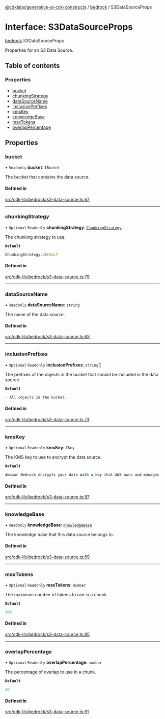 [@cdklabs/generative-ai-cdk-constructs](../README.md) / [bedrock](../modules/bedrock.md) / S3DataSourceProps

# Interface: S3DataSourceProps

[bedrock](../modules/bedrock.md).S3DataSourceProps

Properties for an S3 Data Source.

## Table of contents

### Properties

- [bucket](bedrock.S3DataSourceProps.md#bucket)
- [chunkingStrategy](bedrock.S3DataSourceProps.md#chunkingstrategy)
- [dataSourceName](bedrock.S3DataSourceProps.md#datasourcename)
- [inclusionPrefixes](bedrock.S3DataSourceProps.md#inclusionprefixes)
- [kmsKey](bedrock.S3DataSourceProps.md#kmskey)
- [knowledgeBase](bedrock.S3DataSourceProps.md#knowledgebase)
- [maxTokens](bedrock.S3DataSourceProps.md#maxtokens)
- [overlapPercentage](bedrock.S3DataSourceProps.md#overlappercentage)

## Properties

### bucket

• `Readonly` **bucket**: `IBucket`

The bucket that contains the data source.

#### Defined in

[src/cdk-lib/bedrock/s3-data-source.ts:67](https://github.com/jstrunk/generative-ai-cdk-constructs/blob/9d5b641/src/cdk-lib/bedrock/s3-data-source.ts#L67)

___

### chunkingStrategy

• `Optional` `Readonly` **chunkingStrategy**: [`ChunkingStrategy`](../enums/bedrock.ChunkingStrategy.md)

The chunking strategy to use.

**`Default`**

```ts
ChunkingStrategy.DEFAULT
```

#### Defined in

[src/cdk-lib/bedrock/s3-data-source.ts:79](https://github.com/jstrunk/generative-ai-cdk-constructs/blob/9d5b641/src/cdk-lib/bedrock/s3-data-source.ts#L79)

___

### dataSourceName

• `Readonly` **dataSourceName**: `string`

The name of the data source.

#### Defined in

[src/cdk-lib/bedrock/s3-data-source.ts:63](https://github.com/jstrunk/generative-ai-cdk-constructs/blob/9d5b641/src/cdk-lib/bedrock/s3-data-source.ts#L63)

___

### inclusionPrefixes

• `Optional` `Readonly` **inclusionPrefixes**: `string`[]

The prefixes of the objects in the bucket that should be included in the data source.

**`Default`**

```ts
- All objects in the bucket.
```

#### Defined in

[src/cdk-lib/bedrock/s3-data-source.ts:73](https://github.com/jstrunk/generative-ai-cdk-constructs/blob/9d5b641/src/cdk-lib/bedrock/s3-data-source.ts#L73)

___

### kmsKey

• `Optional` `Readonly` **kmsKey**: `IKey`

The KMS key to use to encrypt the data source.

**`Default`**

```ts
Amazon Bedrock encrypts your data with a key that AWS owns and manages
```

#### Defined in

[src/cdk-lib/bedrock/s3-data-source.ts:97](https://github.com/jstrunk/generative-ai-cdk-constructs/blob/9d5b641/src/cdk-lib/bedrock/s3-data-source.ts#L97)

___

### knowledgeBase

• `Readonly` **knowledgeBase**: [`KnowledgeBase`](../classes/bedrock.KnowledgeBase.md)

The knowledge base that this data source belongs to.

#### Defined in

[src/cdk-lib/bedrock/s3-data-source.ts:59](https://github.com/jstrunk/generative-ai-cdk-constructs/blob/9d5b641/src/cdk-lib/bedrock/s3-data-source.ts#L59)

___

### maxTokens

• `Optional` `Readonly` **maxTokens**: `number`

The maximum number of tokens to use in a chunk.

**`Default`**

```ts
300
```

#### Defined in

[src/cdk-lib/bedrock/s3-data-source.ts:85](https://github.com/jstrunk/generative-ai-cdk-constructs/blob/9d5b641/src/cdk-lib/bedrock/s3-data-source.ts#L85)

___

### overlapPercentage

• `Optional` `Readonly` **overlapPercentage**: `number`

The percentage of overlap to use in a chunk.

**`Default`**

```ts
20
```

#### Defined in

[src/cdk-lib/bedrock/s3-data-source.ts:91](https://github.com/jstrunk/generative-ai-cdk-constructs/blob/9d5b641/src/cdk-lib/bedrock/s3-data-source.ts#L91)
